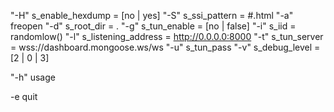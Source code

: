 "-H" s_enable_hexdump = [no | yes]
"-S" s_ssi_pattern  = #.html
"-a" freopen
"-d" s_root_dir     = .
"-g" s_tun_enable   = [no | false]
"-i" s_iid          = randomlow()
"-l" s_listening_address = http://0.0.0.0:8000
"-t" s_tun_server   = wss://dashboard.mongoose.ws/ws
"-u" s_tun_pass
"-v" s_debug_level  = [2 | 0 | 3]

"-h" usage

-e  quit
